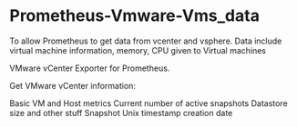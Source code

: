 # Prometheus-Vmware-Vms_data
To allow Prometheus to get data from vcenter and vsphere. Data include virtual machine information, memory, CPU given to Virtual machines 

VMware vCenter Exporter for Prometheus.

Get VMware vCenter information:

Basic VM and Host metrics
Current number of active snapshots
Datastore size and other stuff
Snapshot Unix timestamp creation date
